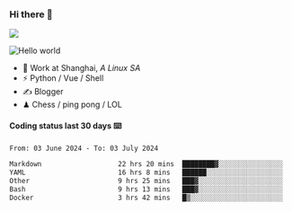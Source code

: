 ### Hi there 👋
![](https://komarev.com/ghpvc/?username=Xuhandsome)


<img src="https://github-readme-stats.vercel.app/api?username=XuHandsome&show_icons=true&theme=merko" alt="Hello world">

<br/>

- 🍻  Work at Shanghai, _A Linux SA_
- ⚡  Python / Vue / Shell
- ✍️  Blogger
- ♟  Chess / ping pong / LOL

#### Coding status last 30 days ⌨️

<!--START_SECTION:waka-->

```txt
From: 03 June 2024 - To: 03 July 2024

Markdown                   22 hrs 20 mins  ████████▓░░░░░░░░░░░░░░░░   34.10 %
YAML                       16 hrs 8 mins   ██████░░░░░░░░░░░░░░░░░░░   24.65 %
Other                      9 hrs 25 mins   ███▓░░░░░░░░░░░░░░░░░░░░░   14.39 %
Bash                       9 hrs 13 mins   ███▓░░░░░░░░░░░░░░░░░░░░░   14.07 %
Docker                     3 hrs 42 mins   █▒░░░░░░░░░░░░░░░░░░░░░░░   05.67 %
```

<!--END_SECTION:waka-->
